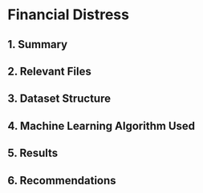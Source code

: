 # Financial Distress

<style>
    a {
        text-decoration: none
    }
</style>

## 1. Summary

## 2. Relevant Files

## 3. Dataset Structure

## 4. Machine Learning Algorithm Used

## 5. Results

## 6. Recommendations
